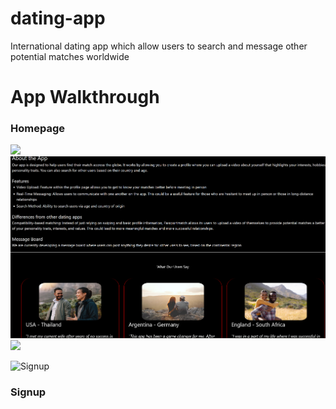 # dating-app
International dating app which allow users to search and message other potential matches worldwide


# App Walkthrough
<h3>Homepage</h3>
<img src="Homepage.png" />
<img src="homepage2.png" />
<img src="homepage3.png" />

![Signup](https://github.com/PatrickPachacz/dating-app/assets/123042779/b24c0c01-84b0-49fc-9631-add5ee94a7ac)

<h3>Signup</h3>
